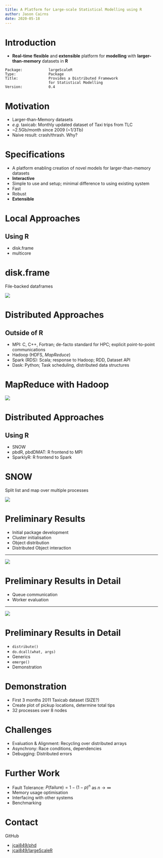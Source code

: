 ```yaml
---
title: A Platform for Large-scale Statistical Modelling using R
author: Jason Cairns
date: 2020-05-18
---
```


# Introduction

- **Real-time** **flexible** and **extensible** platform for **modelling** with **larger-than-memory** datasets in **R**
```
Package:            largeScaleR
Type:               Package
Title:              Provides a Distributed Framework 
                    for Statistical Modelling
Version:            0.4
```

# Motivation
- Larger-than-Memory datasets
- _e.g._ taxicab: Monthly updated dataset of Taxi trips from TLC
- ~2.5Gb/month since 2009 (~1/3Tb)
- Naive result: crash/thrash. Why?

# Specifications
- A platform enabling creation of novel models for larger-than-memory datasets
- **Interactive**
- Simple to use and setup; minimal difference to using existing system
- Fast
- Robust
- **Extensible**

# Local Approaches
## Using R
- disk.frame
- multicore

# disk.frame

File-backed dataframes

![](doc/diskframe.svg)

# Distributed Approaches
## Outside of R
- MPI: C, C++, Fortran; de-facto standard for HPC; explicit point-to-point communications
- Hadoop (HDFS, _MapReduce_)
- Spark (RDS): Scala; response to Hadoop; RDD, Dataset API
- Dask: Python; Task scheduling, distributed data structures

# MapReduce with Hadoop

![](doc/mapreduce.svg)

# Distributed Approaches
## Using R
- SNOW
- pbdR, pbdDMAT: R frontend to MPI
- SparklyR: R frontend to Spark

# SNOW

Split list and map over multiple processes

![](doc/snow.svg)

# Preliminary Results
- Initial package development
- Cluster initialisation
- Object distribution
- Distributed Object interaction

--------

![](doc/distobjref.svg)

# Preliminary Results in Detail
- Queue communication
- Worker evaluation

--------

![](doc/distobjcomm.svg)

# Preliminary Results in Detail
- `distribute()`
- `do.dcall(what, args)`
- Generics
- `emerge()`
- Demonstration

# Demonstration
- First 3 months 2011 Taxicab dataset (SIZE?)
- Create plot of pickup locations, determine total tips
- 32 processes over 8 nodes

# Challenges 
- Evaluation & Alignment: Recycling over distributed arrays
- Asynchrony: Race conditions, dependencies
- Debugging: Distributed errors

# Further Work
- Fault Tolerance: $P(\textrm{failure})=1-(1-p)^n$ as $n \to \infty$
- Memory usage optimisation
- Interfacing with other systems
- Benchmarking

# Contact

GitHub

- [jcai849/phd](github.com/jcai849/phd)
- [jcai849/largeScaleR](github.com/jcai849/largeScaleR)
